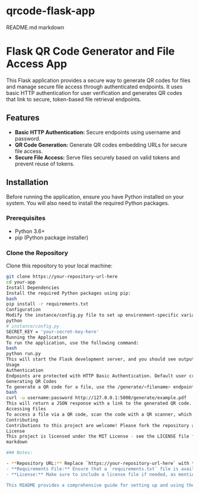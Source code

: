 # qrcode-flask-app
 
README.md
markdown
# Flask QR Code Generator and File Access App

This Flask application provides a secure way to generate QR codes for files and manage secure file access through authenticated endpoints. It uses basic HTTP authentication for user verification and generates QR codes that link to secure, token-based file retrieval endpoints.

## Features

- **Basic HTTP Authentication:** Secure endpoints using username and password.
- **QR Code Generation:** Generate QR codes embedding URLs for secure file access.
- **Secure File Access:** Serve files securely based on valid tokens and prevent reuse of tokens.

## Installation

Before running the application, ensure you have Python installed on your system. You will also need to install the required Python packages.

### Prerequisites

- Python 3.6+
- pip (Python package installer)

### Clone the Repository

Clone this repository to your local machine:

```bash
git clone https://your-repository-url-here
cd your-app
Install Dependencies
Install the required Python packages using pip:
bash
pip install -r requirements.txt
Configuration
Modify the instance/config.py file to set up environment-specific variables such as the secret key and database URI (if applicable).
python
# instance/config.py
SECRET_KEY = 'your-secret-key-here'
Running the Application
To run the application, use the following command:
bash
python run.py
This will start the Flask development server, and you should see output indicating that the server is running on http://127.0.0.1:5000.
Usage
Authentication
Endpoints are protected with HTTP Basic Authentication. Default user credentials are set in the auth.py file and should be updated before deployment.
Generating QR Codes
To generate a QR code for a file, use the /generate/<filename> endpoint:
bash
curl -u username:password http://127.0.0.1:5000/generate/example.pdf
This will return a JSON response with a link to the generated QR code.
Accessing Files
To access a file via a QR code, scan the code with a QR scanner, which will direct you to a URL requiring authentication. Once authenticated, the file will be downloaded if a valid token is provided.
Contributing
Contributions to this project are welcome! Please fork the repository and submit a pull request with your feature or bug fix.
License
This project is licensed under the MIT License - see the LICENSE file for details.
markdown

### Notes:

- **Repository URL:** Replace `https://your-repository-url-here` with the actual URL of your project's repository.
- **Requirements File:** Ensure that a `requirements.txt` file is available in the root directory containing all necessary Python packages (`flask`, `bcrypt`, `pillow`, `qrcode`, `flask_httpauth`).
- **License:** Make sure to include a license file if needed, as mentioned at the end of the README.

This README provides a comprehensive guide for setting up and using the application, aiming to ensure that anyone new to the project can get started without any issues.

